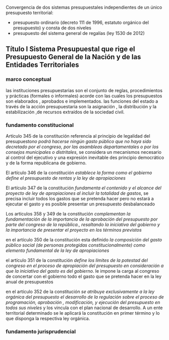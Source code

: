 
Convergencia de dos sistemas presupuestales independientes de un único presupuesto territorial:
+ presupuesto ordinario (decreto 111 de 1996, estatuto orgánico del presupuesto) y consta de dos niveles
+ presupuesto del sistema general de regalías (ley 1530 de 2012)

## Título I Sistema Presupuestal que rige el Presupuesto General de la Nación y de las Entidades Territoriales


### marco conceptual
las instituciones presupuestarias son el conjunto de reglas, procedimientos y prácticas (formales o informales) acorde con las cuales los presupuestos son elaborados , aprobados e implementados.
las funciones del estado a través de la acción presupuestaria son la asignación , la distribución y la estabilización ,de recursos extraídos de la sociedad civil. 
### fundamento constitucional

Artículo 345 de la constitución referencia al principio de legalidad del presupuesto*no podrá hacerse ningún gasto público que no haya sido decretado por el congreso, por las asambleas departamentales o por los consejos municipales o distritales*, se considera un mecanismos necesario al control del ejecutivo y una expresión inevitable des principio democrático y de la forma republicana de gobierno.

El artículo 346 de la constitución *establece la forma como el gobierno define el presupuesto de rentas y la ley de apropiaciones*

El artículo 347 de la constitución *fundamenta el contenido y el alcance del proyecto de ley de apropiaciones al incluir la totalidad de gastos*, se precisa incluir todos los gastos que se pretenda hacer pero no estará a ejecutar el gasto y es posible presentar un presupuesto desbalanceado

Los artículos 358 y 349 de la constitución *complementan la fundamentación de la importancia de la aprobación del presupuesto por parte del congreso de la república., resaltando la iniciativa del gobierno y la importancia de presentar el proyecto en los términos previstos*

en el artículo 350 de la constitución esta definido *la composición del gasto público social (de personas protegidas constitucionalmente) como elemento fundamental de la ley de apropiaciones*

el artículo 351 de la constitución *define los límites de la potestad del congreso en el proceso de apropiación del presupuesto en consideración a que la iniciativa del gasto es del gobierno*. le impone la carga al congreso de concertar con el gobierno todo el gasto que se pretenda hacer en la ley anual de presupuestos

en el artículo 352 de la constitución *se atribuye exclusivamente a la ley orgánica del presupuesto el desarrollo de la regulación sobre el proceso de programación, aprobación , modificación, y ejecución del presupuesto en todos sus niveles* y los vincula con el plan nacional de desarrollo. A un ente territorial determinado se le aplicará la constitución en primer término y lo que disponga la respectiva ley orgánica.

### fundamento jurisprudencial


